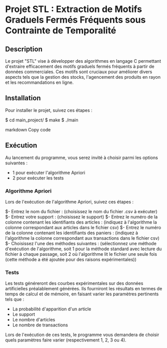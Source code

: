 
# Projet STL : Extraction de Motifs Graduels Fermés Fréquents sous Contrainte de Temporalité

## Description 
Le projet "STL" vise à développer des algorithmes en langage C permettant d'extraire efficacement des motifs graduels fermés fréquents à partir de données commerciales. Ces motifs sont cruciaux pour améliorer divers aspects tels que la gestion des stocks, l'agencement des produits en rayon et les recommandations en ligne.

## Installation 
Pour installer le projet, suivez ces étapes :

$ cd main_project/
$ make
$ ./main

markdown
Copy code

## Exécution
Au lancement du programme, vous serez invité à choisir parmi les options suivantes :

- 1 pour exécuter l'algorithme Apriori
- 2 pour exécuter les tests

### Algorithme Apriori 
Lors de l'exécution de l'algorithme Apriori, suivez ces étapes :

$- Entrez le nom du fichier : (choisissez le nom du fichier .csv à exécuter)
$- Entrez votre support : (choisissez le support)
$- Entrez le numéro de la colonne contenant les identifiants des articles : (indiquez à l'algorithme la colonne correspondant aux articles dans le fichier csv)
$- Entrez le numéro de la colonne contenant les identifiants des paniers : (indiquez à l'algorithme la colonne correspondant aux transactions dans le fichier csv)
$- Choisissez l'une des méthodes suivantes : (sélectionnez une méthode d'exécution de l'algorithme, soit 1 pour la méthode standard avec lecture du fichier à chaque passage, soit 2 où l'algorithme lit le fichier une seule fois (cette méthode a été ajoutée pour des raisons expérimentales))
### Tests
Les tests généreront des courbes expérimentales sur des données artificielles préalablement générées. Ils fourniront les résultats en termes de temps de calcul et de mémoire, en faisant varier les paramètres pertinents tels que :

- La probabilité d'apparition d'un article
- Le support
- Le nombre d'articles
- Le nombre de transactions

Lors de l'exécution de ces tests, le programme vous demandera de choisir quels paramètres faire varier (respectivement 1, 2, 3 ou 4).

